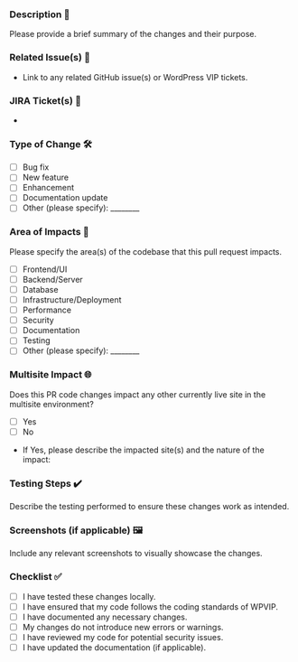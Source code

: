 ### Description 📝

Please provide a brief summary of the changes and their purpose.

### Related Issue(s) 🔗

- Link to any related GitHub issue(s) or WordPress VIP tickets.

### JIRA Ticket(s) 🎫

- [JIRA Ticket Number]: [Link]

### Type of Change 🛠️

- [ ] Bug fix
- [ ] New feature
- [ ] Enhancement
- [ ] Documentation update
- [ ] Other (please specify): ________

### Area of Impacts 🎯

Please specify the area(s) of the codebase that this pull request impacts.

- [ ] Frontend/UI
- [ ] Backend/Server
- [ ] Database
- [ ] Infrastructure/Deployment
- [ ] Performance
- [ ] Security
- [ ] Documentation
- [ ] Testing
- [ ] Other (please specify): ________

### Multisite Impact 🌐

Does this PR code changes impact any other currently live site in the multisite environment?

- [ ] Yes
- [ ] No
- If Yes, please describe the impacted site(s) and the nature of the impact:

### Testing Steps ✔️

Describe the testing performed to ensure these changes work as intended.

### Screenshots (if applicable) 🖼️

Include any relevant screenshots to visually showcase the changes.

### Checklist ✅

- [ ] I have tested these changes locally.
- [ ] I have ensured that my code follows the coding standards of WPVIP.
- [ ] I have documented any necessary changes.
- [ ] My changes do not introduce new errors or warnings.
- [ ] I have reviewed my code for potential security issues.
- [ ] I have updated the documentation (if applicable).

